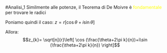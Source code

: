 #Analisi_1
Similmente alle potenze, il Teorema di De Moivre è <font color="#ffff00">fondamentale</font> per trovare le radici

Poniamo quindi il caso:
$z=r[\cos \theta+i\sin \theta]$

Allora:
$$z_{k}= \sqrt[n]{r}\left[ \cos (\frac{\theta+2\pi k}{n})+i\sin (\frac{\theta+2\pi k}{n}) \right]$$
